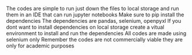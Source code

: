 The codes are simple to run just down the files to local storage and run them in an IDE that can run jupyter notebooks 
Make sure to pip install the dependencies
The dependencies are pandas, selenium, openpyxl
If you dont want to install dependencies on local storage create a vitual environment to install and run the dependencies 
All codes are made using selenium only
Remember the codes are not commercially viable they are only for academic purposes 

